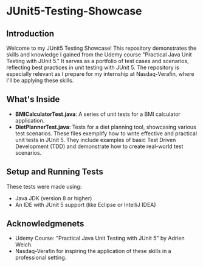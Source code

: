 # JUnit5-Testing-Showcase
## Introduction
Welcome to my JUnit5 Testing Showcase! This repository demonstrates the skills and knowledge I gained from the Udemy course "Practical Java Unit Testing with JUnit 5." It serves as a portfolio of test cases and scenarios, reflecting best practices in unit testing with JUnit 5. The repository is especially relevant as I prepare for my internship at Nasdaq-Verafin, where I'll be applying these skills.


## What's Inside
- **BMICalculatorTest.java**: A series of unit tests for a BMI calculator application.
- **DietPlannerTest.java**: Tests for a diet planning tool, showcasing various test scenarios.
These files exemplify how to write effective and practical unit tests in JUnit 5. They include examples of basic Test Driven Development (TDD) and demonstrate how to create real-world test scenarios.

## Setup and Running Tests
These tests were made using:
- Java JDK (version 8 or higher)
- An IDE with JUnit 5 support (like Eclipse or IntelliJ IDEA)
  
## Acknowledgmenets
- Udemy Course: "Practical Java Unit Testing with JUnit 5" by Adrien Weich.
- Nasdaq-Verafin for inspiring the application of these skills in a professional setting.
